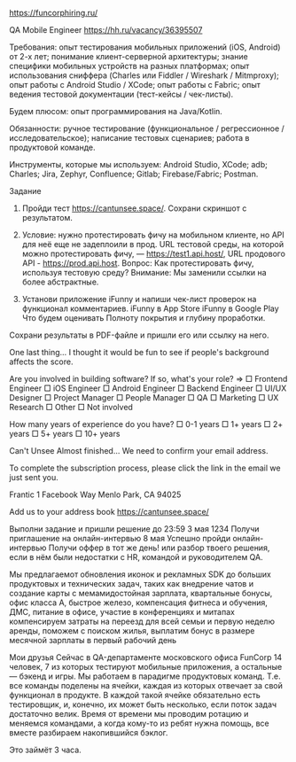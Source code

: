 https://funcorphiring.ru/

QA Mobile Engineer
https://hh.ru/vacancy/36395507

Требования:
опыт тестирования мобильных приложений (iOS, Android) от 2-х лет;
понимание клиент-серверной архитектуры;
знание специфики мобильных устройств на разных платформах;
опыт использования сниффера (Charles или Fiddler / Wireshark / Mitmproxy);
опыт работы с Android Studio / XCode;
опыт работы с Fabric;
опыт ведения тестовой документации (тест-кейсы / чек-листы).

Будем плюсом:
опыт программирования на Java/Kotlin.

Обязанности:
ручное тестирование (функциональное / регрессионное / исследовательское);
написание тестовых сценариев;
работа в продуктовой команде.

Инструменты, которые мы используем:
Android Studio, XCode;
adb;
Charles;
Jira, Zephyr, Confluence;
Gitlab;
Firebase/Fabric;
Postman.

Задание
1. Пройди тест https://cantunsee.space/. Сохрани скриншот с результатом.

2. Условие: нужно протестировать фичу на мобильном клиенте, но API для неё еще не задеплоили в прод. URL тестовой среды, на которой можно протестировать фичу, — https://test1.api.host/, URL продового API - https://prod.api.host.
Вопрос: Как протестировать фичу, используя тестовую среду?
Внимание: Мы заменили ссылки на более абстрактные.

3. Установи приложение iFunny и напиши чек-лист проверок на функционал комментариев.
iFunny в App Store
iFunny в Google Play
Что будем оценивать
Полноту покрытия и глубину проработки.

Сохрани результаты в PDF-файле и пришли его или ссылку на него.

One last thing…
I thought it would be fun to see if people's background affects the score.

Are you involved in building software? If so, what's your role? =>
□ Frontend Engineer
□ iOS Engineer
□ Android Engineer
□ Backend Engineer
□ UI/UX Designer
□ Project Manager
□ People Manager
□ QA
□ Marketing
□ UX Research
□ Other
□ Not involved

How many years of experience do you have?
□ 0-1 years
□ 1+ years
□ 2+ years
□ 5+ years
□ 10+ years

Can't Unsee
Almost finished...
We need to confirm your email address.

To complete the subscription process, please click the link in the email we just sent you.

Frantic
1 Facebook Way
Menlo Park, CA 94025

Add us to your address book
https://cantunsee.space/

Выполни задание и пришли решение до 23:59 3 мая
1234
Получи приглашение на онлайн-интервью 8 мая
Успешно пройди онлайн-интервью
Получи оффер в тот же день!
или разбор твоего решения, если в нём были недостатки
с HR, командой и руководителем QA. 

Мы предлагаемот обновления иконок и рекламных SDK до больших продуктовых и технических задач, таких как 
внедрение чатов и создание карты с мемамидостойная зарплата, квартальные бонусы, офис класса А, быстрое железо, 
компенсация фитнеса и обучения, ДМС, питание в офисе, участие в конференциях и митапах
компенсируем затраты на переезд для всей семьи и первую неделю аренды, 
поможем с поиском жилья, выплатим бонус в размере месячной зарплаты в первый рабочий день

Мои друзья
Сейчас в QA-департаменте московского офиса FunCorp 14 человек, 
7 из которых тестируют мобильные приложения, а остальные — бэкенд и игры. 
Мы работаем в парадигме продуктовых команд. 
Т.е. все команды поделены на ячейки, каждая из которых отвечает за свой функционал в продукте. 
В каждой такой ячейке обязательно есть тестировщик, и, 
конечно, их может быть несколько, если поток задач достаточно велик. 
Время от времени мы проводим ротацию и меняемся командами, 
а когда кому-то из ребят нужна помощь, все вместе разбираем накопившийся бэклог.


Это займёт 3 часа.
